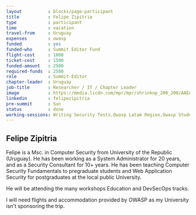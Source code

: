 ```yaml
---
layout          : blocks/page-participant
title           : Felipe Zipitria
type            : participant
time            : vacation
travel-from     : Uruguay
expenses        : owasp
funded          : yes
funded-who      : Summit Editor Fund
flight-cost     : 1000
ticket-cost     : 1500
funded-amount   : 2500
required-funds  : 2500
role            : Summit-Editor
chapter-leader  : Uruguay
job-title       : Researcher / IT / Chapter Leader
image           : https://media.licdn.com/mpr/mpr/shrinknp_200_200/AAEAAQAAAAAAAAsMAAAAJGQ2NWMyNjBmLTBmNTItNGIyMC1iNWQyLTZkZDRmNjBiNGJkNg.jpg
linkedin        : felipezipitria
pre-summit      : Sun
status          : done
working-sessions: Writing Security Tests,Owasp Latam Region,Owasp Student Chapters,AppSec SOC Monitoring Visualisation,Teaching Attacker perspective to Developers,GitHub Organization Reboot,Data behind Owasp Top 10 2017,Threat Modeling Tools,WAF Best Practices,Visit Bletchley Park,Webgoat,Evaluation/Optimization/Creation of Training Slides
---
```


## Felipe Zipitria

Felipe is a Msc. in Computer Security from University of the Republic (Uruguay). He has been working as a System Administrator for 20 years, and as a Security Consultant for 10+ years. He has been teaching Computer Security Fundamentals to pregraduate students and Web Application Security for postgraduates at the local public University.

He will be attending the many workshops Education and DevSecOps tracks.

I will need flights and accommodation provided by OWASP as my University isn't sponsoring the trip.
